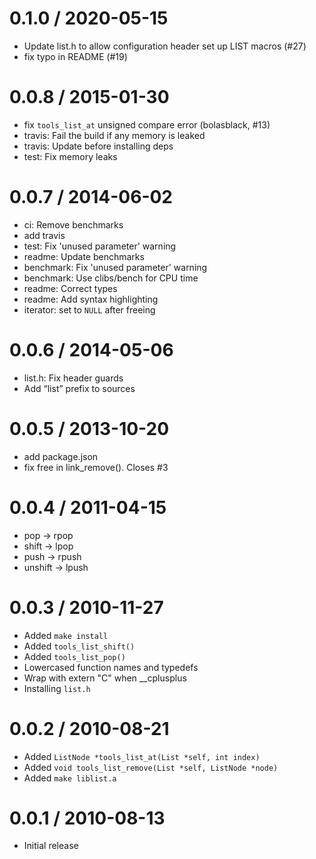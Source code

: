 
0.1.0 / 2020-05-15
==================

  * Update list.h to allow configuration header set up LIST macros (#27)
  * fix typo in README (#19)

0.0.8 / 2015-01-30
==================

  * fix `tools_list_at` unsigned compare error (bolasblack, #13)
  * travis: Fail the build if any memory is leaked
  * travis: Update before installing deps
  * test: Fix memory leaks

0.0.7 / 2014-06-02
==================

 * ci: Remove benchmarks
 * add travis
 * test: Fix 'unused parameter' warning
 * readme: Update benchmarks
 * benchmark: Fix 'unused parameter' warning
 * benchmark: Use clibs/bench for CPU time
 * readme: Correct types
 * readme: Add syntax highlighting
 * iterator: set to `NULL` after freeing

0.0.6 / 2014-05-06
==================

 * list.h: Fix header guards
 * Add “list” prefix to sources

0.0.5 / 2013-10-20 
==================

 * add package.json
 * fix free in link_remove(). Closes #3

0.0.4 / 2011-04-15 
==================

  * pop -> rpop
  * shift -> lpop
  * push -> rpush
  * unshift -> lpush

0.0.3 / 2010-11-27 
==================

  * Added `make install`
  * Added `tools_list_shift()`
  * Added `tools_list_pop()`
  * Lowercased function names and typedefs
  * Wrap with extern "C" when \_\_cplusplus
  * Installing `list.h`

0.0.2 / 2010-08-21 
==================

  * Added `ListNode *tools_list_at(List *self, int index)`
  * Added `void tools_list_remove(List *self, ListNode *node)`
  * Added `make liblist.a`

0.0.1 / 2010-08-13 
==================

  * Initial release
